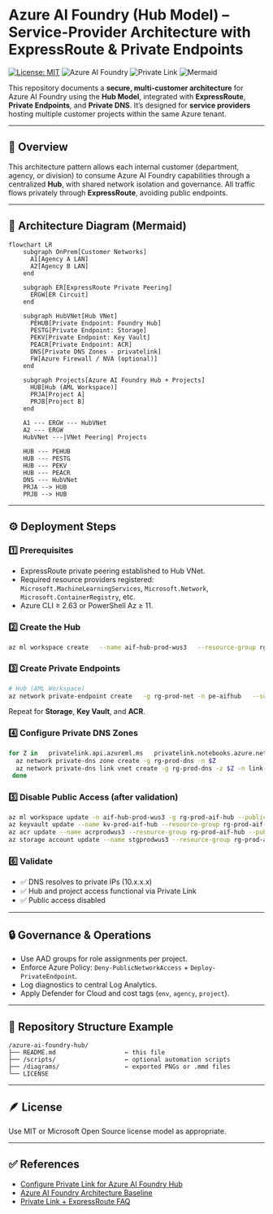 # Azure AI Foundry (Hub Model) – Service-Provider Architecture with ExpressRoute & Private Endpoints

[![License: MIT](https://img.shields.io/badge/License-MIT-blue.svg)](LICENSE) ![Azure AI Foundry](https://img.shields.io/badge/Azure%20AI%20Foundry-Hub%20Model-008AD7) ![Private Link](https://img.shields.io/badge/Network-Private%20Link%20%2F%20ExpressRoute-5e527f) ![Mermaid](https://img.shields.io/badge/Diagram-Mermaid-1f425f)

This repository documents a **secure, multi-customer architecture** for Azure AI Foundry using the **Hub Model**, integrated with **ExpressRoute**, **Private Endpoints**, and **Private DNS**. It’s designed for **service providers** hosting multiple customer projects within the same Azure tenant.

---

## 🧭 Overview

This architecture pattern allows each internal customer (department, agency, or division) to consume Azure AI Foundry capabilities through a centralized **Hub**, with shared network isolation and governance. All traffic flows privately through **ExpressRoute**, avoiding public endpoints.

---

## 🧩 Architecture Diagram (Mermaid)

```mermaid
flowchart LR
    subgraph OnPrem[Customer Networks]
      A1[Agency A LAN]
      A2[Agency B LAN]
    end

    subgraph ER[ExpressRoute Private Peering]
      ERGW[ER Circuit]
    end

    subgraph HubVNet[Hub VNet]
      PEHUB[Private Endpoint: Foundry Hub]
      PESTG[Private Endpoint: Storage]
      PEKV[Private Endpoint: Key Vault]
      PEACR[Private Endpoint: ACR]
      DNS[Private DNS Zones - privatelink]
      FW[Azure Firewall / NVA (optional)]
    end

    subgraph Projects[Azure AI Foundry Hub + Projects]
      HUB[Hub (AML Workspace)]
      PRJA[Project A]
      PRJB[Project B]
    end

    A1 --- ERGW --- HubVNet
    A2 --- ERGW
    HubVNet ---|VNet Peering| Projects

    HUB --- PEHUB
    HUB --- PESTG
    HUB --- PEKV
    HUB --- PEACR
    DNS --- HubVNet
    PRJA --> HUB
    PRJB --> HUB
```

---

## ⚙️ Deployment Steps

### 1️⃣ Prerequisites
- ExpressRoute private peering established to Hub VNet.
- Required resource providers registered: `Microsoft.MachineLearningServices`, `Microsoft.Network`, `Microsoft.ContainerRegistry`, etc.
- Azure CLI ≥ 2.63 or PowerShell Az ≥ 11.

### 2️⃣ Create the Hub
```bash
az ml workspace create   --name aif-hub-prod-wus3   --resource-group rg-prod-aif-hub   --location westus3
```

### 3️⃣ Create Private Endpoints
```bash
# Hub (AML Workspace)
az network private-endpoint create   -g rg-prod-net -n pe-aifhub   --subnet snet-pe   --private-connection-resource-id $(az ml workspace show -n aif-hub-prod-wus3 -g rg-prod-aif-hub --query id -o tsv)   --group-ids amlworkspace   --connection-name peconn-aifhub
```
Repeat for **Storage**, **Key Vault**, and **ACR**.

### 4️⃣ Configure Private DNS Zones
```bash
for Z in   privatelink.api.azureml.ms   privatelink.notebooks.azure.net   privatelink.vaultcore.azure.net   privatelink.blob.core.windows.net   privatelink.azurecr.io; do
  az network private-dns zone create -g rg-prod-dns -n $Z
  az network private-dns link vnet create -g rg-prod-dns -z $Z -n link-$Z     -v $(az network vnet show -g rg-prod-net -n vnet-hub-prod-wus3 --query id -o tsv) --registration-enabled false
 done
```

### 5️⃣ Disable Public Access (after validation)
```bash
az ml workspace update -n aif-hub-prod-wus3 -g rg-prod-aif-hub --public-network-access Disabled
az keyvault update --name kv-prod-aif-hub --resource-group rg-prod-aif-hub --public-network-access Disabled
az acr update --name acrprodwus3 --resource-group rg-prod-aif-hub --public-network-enabled false
az storage account update --name stgprodwus3 --resource-group rg-prod-aif-hub --public-network-access Disabled
```

### 6️⃣ Validate
- ✅ DNS resolves to private IPs (10.x.x.x)
- ✅ Hub and project access functional via Private Link
- ✅ Public access disabled

---

## 🔒 Governance & Operations
- Use AAD groups for role assignments per project.
- Enforce Azure Policy: `Deny-PublicNetworkAccess` + `Deploy-PrivateEndpoint`.
- Log diagnostics to central Log Analytics.
- Apply Defender for Cloud and cost tags (`env`, `agency`, `project`).

---

## 🧱 Repository Structure Example
```
/azure-ai-foundry-hub/
├── README.md                   ← this file
├── /scripts/                   ← optional automation scripts
├── /diagrams/                  ← exported PNGs or .mmd files
└── LICENSE
```

---

## 🪶 License
Use MIT or Microsoft Open Source license model as appropriate.

---

## ✅ References
- [Configure Private Link for Azure AI Foundry Hub](https://learn.microsoft.com/en-us/azure/ai-foundry/how-to/hub-configure-private-link)
- [Azure AI Foundry Architecture Baseline](https://learn.microsoft.com/en-us/azure/architecture/ai-ml/architecture/baseline-azure-ai-foundry-landing-zone)
- [Private Link + ExpressRoute FAQ](https://learn.microsoft.com/en-us/azure/expressroute/expressroute-faq#can-i-access-azure-paas-services-over-an-expressroute-connection)
